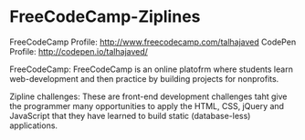 # FreeCodeCamp-Ziplines

FreeCodeCamp Profile: http://www.freecodecamp.com/talhajaved
CodePen Profile: http://codepen.io/talhajaved/

FreeCodeCamp: FreeCodeCamp is an online platofrm where students learn web-development and then practice by building projects for nonprofits. 

Zipline challenges: These are front-end development challenges taht give the programmer many opportunities to apply the HTML, CSS, jQuery and JavaScript that they have learned to build static (database-less) applications.
